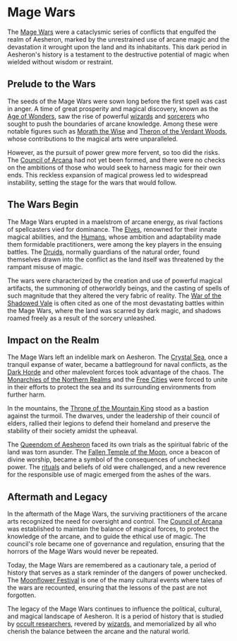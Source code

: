 # Mage Wars

The [Mage Wars](Mage%20Wars.md) were a cataclysmic series of conflicts that engulfed the realm of Aesheron, marked by the unrestrained use of arcane magic and the devastation it wrought upon the land and its inhabitants. This dark period in Aesheron's history is a testament to the destructive potential of magic when wielded without wisdom or restraint.

## Prelude to the Wars

The seeds of the Mage Wars were sown long before the first spell was cast in anger. A time of great prosperity and magical discovery, known as the [Age of Wonders](Age%20of%20Wonders.md), saw the rise of powerful [wizards](wizards.md) and [sorcerers](sorcerers.md) who sought to push the boundaries of arcane knowledge. Among these were notable figures such as [Morath the Wise](Morath%20the%20Wise.md) and [Theron of the Verdant Woods](Theron%20of%20the%20Verdant%20Woods.md), whose contributions to the magical arts were unparalleled.

However, as the pursuit of power grew more fervent, so too did the risks. The [Council of Arcana](Council%20of%20Arcana.md) had not yet been formed, and there were no checks on the ambitions of those who would seek to harness magic for their own ends. This reckless expansion of magical prowess led to widespread instability, setting the stage for the wars that would follow.

## The Wars Begin

The Mage Wars erupted in a maelstrom of arcane energy, as rival factions of spellcasters vied for dominance. The [Elves](Elves.md), renowned for their innate magical abilities, and the [Humans](Humans.md), whose ambition and adaptability made them formidable practitioners, were among the key players in the ensuing battles. The [Druids](Druids.md), normally guardians of the natural order, found themselves drawn into the conflict as the land itself was threatened by the rampant misuse of magic.

The wars were characterized by the creation and use of powerful magical artifacts, the summoning of otherworldly beings, and the casting of spells of such magnitude that they altered the very fabric of reality. The [War of the Shadowed Vale](War%20of%20the%20Shadowed%20Vale.md) is often cited as one of the most devastating battles within the Mage Wars, where the land was scarred by dark magic, and shadows roamed freely as a result of the sorcery unleashed.

## Impact on the Realm

The Mage Wars left an indelible mark on Aesheron. The [Crystal Sea](Crystal%20Sea.md), once a tranquil expanse of water, became a battleground for naval conflicts, as the [Dark Horde](Dark%20Horde.md) and other malevolent forces took advantage of the chaos. The [Monarchies of the Northern Realms](Monarchies%20of%20the%20Northern%20Realms.md) and the [Free Cities](Free%20Cities.md) were forced to unite in their efforts to protect the sea and its surrounding environments from further harm.

In the mountains, the [Throne of the Mountain King](Throne%20of%20the%20Mountain%20King.md) stood as a bastion against the turmoil. The dwarves, under the leadership of their council of elders, rallied their legions to defend their homeland and preserve the stability of their society amidst the upheaval.

The [Queendom of Aesheron](Queendom%20of%20Aesheron.md) faced its own trials as the spiritual fabric of the land was torn asunder. The [Fallen Temple of the Moon](Fallen%20Temple%20of%20the%20Moon.md), once a beacon of divine worship, became a symbol of the consequences of unchecked power. The [rituals](rituals.md) and beliefs of old were challenged, and a new reverence for the responsible use of magic emerged from the ashes of the wars.

## Aftermath and Legacy

In the aftermath of the Mage Wars, the surviving practitioners of the arcane arts recognized the need for oversight and control. The [Council of Arcana](Council%20of%20Arcana.md) was established to maintain the balance of magical forces, to protect the knowledge of the arcane, and to guide the ethical use of magic. The council's role became one of governance and regulation, ensuring that the horrors of the Mage Wars would never be repeated.

Today, the Mage Wars are remembered as a cautionary tale, a period of history that serves as a stark reminder of the dangers of power unchecked. The [Moonflower Festival](Moonflower%20Festival.md) is one of the many cultural events where tales of the wars are recounted, ensuring that the lessons of the past are not forgotten.

The legacy of the Mage Wars continues to influence the political, cultural, and magical landscape of Aesheron. It is a period of history that is studied by [occult researchers](occult%20researchers.md), revered by [wizards](wizards.md), and memorialized by all who cherish the balance between the arcane and the natural world.